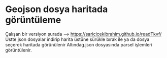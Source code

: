 ﻿# Geojson dosya haritada görüntüleme
 Çalışan bir versiyon şurada --> https://saricicekibrahim.github.io/readTkvf/ 
 Üstte json dosyalar indirip harita üstüne sürükle bırak ile ya da dosya seçerek haritada görünülenir 
 Altındag.json dosyasında parsel işlemleri görüntülenir.
